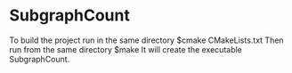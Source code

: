 # SubgraphCount
To build the project run in the same directory $cmake CMakeLists.txt
Then run from the same directory $make
It will create the executable SubgraphCount.
